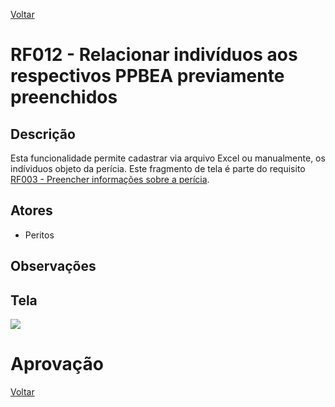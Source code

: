 [Voltar](../req_fun.md)

# RF012 - Relacionar indivíduos aos respectivos PPBEA previamente preenchidos

## Descrição

Esta funcionalidade permite cadastrar via arquivo Excel ou manualmente, os indíviduos objeto da perícia.
Este fragmento de tela é parte do requisito [RF003 - Preencher informações sobre a perícia](rf003.md).

## Atores

- Peritos

## Observações

## Tela

[![](https://www.plantuml.com/plantuml/svg/pPBDIiD04CVlynH3UykXDYrwiKZJ3yH38U0nL1YpOnsQRjhDnYgnx-BDKuy-GLxCJJ-Y1BmxWM5c_lzV1eQ5OMR9s8mI2uFClYLy0rKp4LeOMc41Y2EAbmkJvbgDqoGrs7wwSjybx61mSKQMejTK0Mejw7UxOCKcZ84ryfYBmJ0SJGCiF_1EAtafzofFCrI48Pjo7ml1CvDYWxDmTWinhQsa6kybixmYL5pxZeO205qKRS1JUDxFZpqFtwl1vBZrr0RbP_d5cUVLJC_l-xr-ptVobhSRtcpPbKKqLMB9p5qTJL_Z91Spt_rtw40TsSwlN3pyVQ7MOTmw6neNg-LQBw90IIoffiR2wqEEngHZJfm8s8WEm0w6h5Nrihu1)](https://www.plantuml.com/plantuml/svg/pPBDIiD04CVlynH3UykXDYrwiKZJ3yH38U0nL1YpOnsQRjhDnYgnx-BDKuy-GLxCJJ-Y1BmxWM5c_lzV1eQ5OMR9s8mI2uFClYLy0rKp4LeOMc41Y2EAbmkJvbgDqoGrs7wwSjybx61mSKQMejTK0Mejw7UxOCKcZ84ryfYBmJ0SJGCiF_1EAtafzofFCrI48Pjo7ml1CvDYWxDmTWinhQsa6kybixmYL5pxZeO205qKRS1JUDxFZpqFtwl1vBZrr0RbP_d5cUVLJC_l-xr-ptVobhSRtcpPbKKqLMB9p5qTJL_Z91Spt_rtw40TsSwlN3pyVQ7MOTmw6neNg-LQBw90IIoffiR2wqEEngHZJfm8s8WEm0w6h5Nrihu1)

# Aprovação

[Voltar](../req_fun.md)
